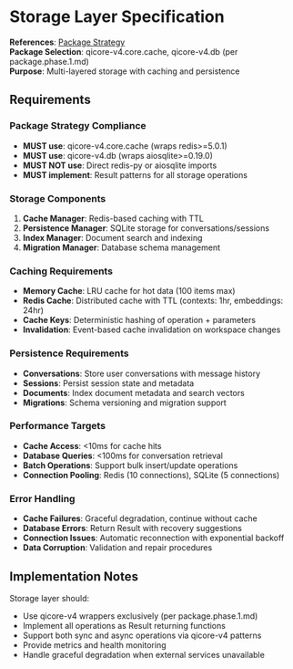 # Storage Layer Specification

**References**: [Package Strategy](package.phase.1.md)  
**Package Selection**: qicore-v4.core.cache, qicore-v4.db (per package.phase.1.md)  
**Purpose**: Multi-layered storage with caching and persistence

## Requirements

### Package Strategy Compliance
- **MUST use**: qicore-v4.core.cache (wraps redis>=5.0.1)
- **MUST use**: qicore-v4.db (wraps aiosqlite>=0.19.0)  
- **MUST NOT use**: Direct redis-py or aiosqlite imports
- **MUST implement**: Result<T> patterns for all storage operations

### Storage Components
1. **Cache Manager**: Redis-based caching with TTL
2. **Persistence Manager**: SQLite storage for conversations/sessions
3. **Index Manager**: Document search and indexing
4. **Migration Manager**: Database schema management

### Caching Requirements
- **Memory Cache**: LRU cache for hot data (100 items max)
- **Redis Cache**: Distributed cache with TTL (contexts: 1hr, embeddings: 24hr)
- **Cache Keys**: Deterministic hashing of operation + parameters
- **Invalidation**: Event-based cache invalidation on workspace changes

### Persistence Requirements  
- **Conversations**: Store user conversations with message history
- **Sessions**: Persist session state and metadata
- **Documents**: Index document metadata and search vectors
- **Migrations**: Schema versioning and migration support

### Performance Targets
- **Cache Access**: <10ms for cache hits
- **Database Queries**: <100ms for conversation retrieval
- **Batch Operations**: Support bulk insert/update operations
- **Connection Pooling**: Redis (10 connections), SQLite (5 connections)

### Error Handling
- **Cache Failures**: Graceful degradation, continue without cache
- **Database Errors**: Return Result<Error> with recovery suggestions  
- **Connection Issues**: Automatic reconnection with exponential backoff
- **Data Corruption**: Validation and repair procedures

## Implementation Notes

Storage layer should:
- Use qicore-v4 wrappers exclusively (per package.phase.1.md)
- Implement all operations as Result<T> returning functions
- Support both sync and async operations via qicore-v4 patterns
- Provide metrics and health monitoring
- Handle graceful degradation when external services unavailable 